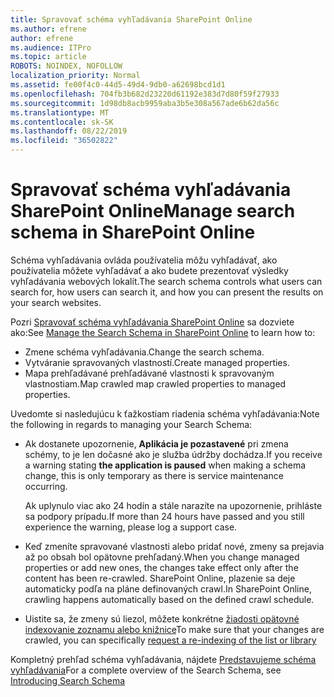 ```yaml
---
title: Spravovať schéma vyhľadávania SharePoint Online
ms.author: efrene
author: efrene
ms.audience: ITPro
ms.topic: article
ROBOTS: NOINDEX, NOFOLLOW
localization_priority: Normal
ms.assetid: fe00f4c0-44d5-49d4-9db0-a62698bcd1d1
ms.openlocfilehash: 704fb3b682d23220d61192e383d7d80f59f27933
ms.sourcegitcommit: 1d98db8acb9959aba3b5e308a567ade6b62da56c
ms.translationtype: MT
ms.contentlocale: sk-SK
ms.lasthandoff: 08/22/2019
ms.locfileid: "36502822"
---
```

# <a name="manage-search-schema-in-sharepoint-online"></a><span data-ttu-id="b306d-102">Spravovať schéma vyhľadávania SharePoint Online</span><span class="sxs-lookup"><span data-stu-id="b306d-102">Manage search schema in SharePoint Online</span></span>

<span data-ttu-id="b306d-103">Schéma vyhľadávania ovláda používatelia môžu vyhľadávať, ako používatelia môžete vyhľadávať a ako budete prezentovať výsledky vyhľadávania webových lokalít.</span><span class="sxs-lookup"><span data-stu-id="b306d-103">The search schema controls what users can search for, how users can search it, and how you can present the results on your search websites.</span></span> 

<span data-ttu-id="b306d-104">Pozri [Spravovať schéma vyhľadávania SharePoint Online](https://docs.microsoft.com/sharepoint/manage-search-schema) sa dozviete ako:</span><span class="sxs-lookup"><span data-stu-id="b306d-104">See [Manage the Search Schema in SharePoint Online](https://docs.microsoft.com/sharepoint/manage-search-schema) to learn how to:</span></span> 
- <span data-ttu-id="b306d-105">Zmene schéma vyhľadávania.</span><span class="sxs-lookup"><span data-stu-id="b306d-105">Change the search schema.</span></span>
- <span data-ttu-id="b306d-106">Vytváranie spravovaných vlastností.</span><span class="sxs-lookup"><span data-stu-id="b306d-106">Create managed properties.</span></span>
- <span data-ttu-id="b306d-107">Mapa prehľadávané prehľadávané vlastnosti k spravovaným vlastnostiam.</span><span class="sxs-lookup"><span data-stu-id="b306d-107">Map crawled map crawled properties to managed properties.</span></span>

<span data-ttu-id="b306d-108">Uvedomte si nasledujúcu k ťažkostiam riadenia schéma vyhľadávania:</span><span class="sxs-lookup"><span data-stu-id="b306d-108">Note the following in regards to managing your Search Schema:</span></span>

- <span data-ttu-id="b306d-109">Ak dostanete upozornenie, **Aplikácia je pozastavené** pri zmena schémy, to je len dočasné ako je služba údržby dochádza.</span><span class="sxs-lookup"><span data-stu-id="b306d-109">If you receive a warning stating **the application is paused** when making a schema change, this is only temporary as there is service maintenance occurring.</span></span> 

    <span data-ttu-id="b306d-110">Ak uplynulo viac ako 24 hodín a stále narazíte na upozornenie, prihláste sa podpory prípadu.</span><span class="sxs-lookup"><span data-stu-id="b306d-110">If more than 24 hours have passed and you still experience the warning, please log a support case.</span></span>
- <span data-ttu-id="b306d-111">Keď zmeníte spravované vlastnosti alebo pridať nové, zmeny sa prejavia až po obsah bol opätovne prehľadaný.</span><span class="sxs-lookup"><span data-stu-id="b306d-111">When you change managed properties or add new ones, the changes take effect only after the content has been re-crawled.</span></span> <span data-ttu-id="b306d-112">SharePoint Online, plazenie sa deje automaticky podľa na pláne definovaných crawl.</span><span class="sxs-lookup"><span data-stu-id="b306d-112">In SharePoint Online, crawling happens automatically based on the defined crawl schedule.</span></span>
- <span data-ttu-id="b306d-113">Uistite sa, že zmeny sú liezol, môžete konkrétne [žiadosti opätovné indexovanie zoznamu alebo knižnice](https://docs.microsoft.com/sharepoint/manage-search-schema#request-re-indexing-of-a-document-library-or-list)</span><span class="sxs-lookup"><span data-stu-id="b306d-113">To make sure that your changes are crawled, you can specifically [request a re-indexing of the list or library](https://docs.microsoft.com/sharepoint/manage-search-schema#request-re-indexing-of-a-document-library-or-list)</span></span> 

<span data-ttu-id="b306d-114">Kompletný prehľad schéma vyhľadávania, nájdete [Predstavujeme schéma vyhľadávania](https://blogs.technet.microsoft.com/tothesharepoint/2012/11/25/introducing-search-schema-for-sharepoint-2013/)</span><span class="sxs-lookup"><span data-stu-id="b306d-114">For a complete overview of the Search Schema, see [Introducing Search Schema](https://blogs.technet.microsoft.com/tothesharepoint/2012/11/25/introducing-search-schema-for-sharepoint-2013/)</span></span> 


